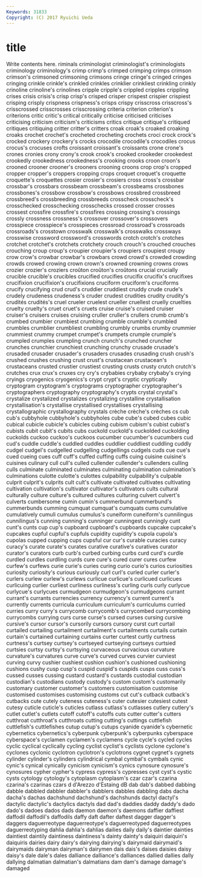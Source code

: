 ```yaml
---
Keywords: 31833 
Copyright: (C) 2017 Ryuichi Ueda
---
```


# title

Write contents here.
riminals criminologist
criminologist's criminologists criminology criminology's crimp crimp's crimped crimping crimps crimson
crimson's crimsoned crimsoning crimsons cringe cringe's cringed cringes cringing crinkle
crinkle's crinkled crinkles crinklier crinkliest crinkling crinkly crinoline crinoline's crinolines
cripple cripple's crippled cripples crippling crises crisis crisis's crisp crisp's
crisped crisper crispest crispier crispiest crisping crisply crispness crispness's crisps
crispy crisscross crisscross's crisscrossed crisscrosses crisscrossing criteria criterion criterion's criterions
critic critic's critical critically criticise criticised criticises criticising criticism criticism's
criticisms critics critique critique's critiqued critiques critiquing critter critter's critters
croak croak's croaked croaking croaks crochet crochet's crocheted crocheting crochets
croci crock crock's crocked crockery crockery's crocks crocodile crocodile's crocodiles
crocus crocus's crocuses crofts croissant croissant's croissants crone crone's crones
cronies crony crony's crook crook's crooked crookeder crookedest crookedly crookedness
crookedness's crooking crooks croon croon's crooned crooner crooner's crooners crooning
croons crop crop's cropped cropper cropper's croppers cropping crops croquet
croquet's croquette croquette's croquettes crosier crosier's crosiers cross cross's crossbar
crossbar's crossbars crossbeam crossbeam's crossbeams crossbones crossbones's crossbow crossbow's crossbows
crossbred crossbreed crossbreed's crossbreeding crossbreeds crosscheck crosscheck's crosschecked crosschecking crosschecks
crossed crosser crosses crossest crossfire crossfire's crossfires crossing crossing's crossings
crossly crossness crossness's crossover crossover's crossovers crosspiece crosspiece's crosspieces crossroad
crossroad's crossroads crossroads's crosstown crosswalk crosswalk's crosswalks crossways crosswise crossword
crossword's crosswords crotch crotch's crotches crotchet crotchet's crotchets crotchety crouch
crouch's crouched crouches crouching croup croup's croupier croupier's croupiers croupiest
croupy crow crow's crowbar crowbar's crowbars crowd crowd's crowded crowding
crowds crowed crowing crown crown's crowned crowning crowns crows crozier
crozier's croziers croûton croûton's croûtons crucial crucially crucible crucible's crucibles
crucified crucifies crucifix crucifix's crucifixes crucifixion crucifixion's crucifixions cruciform cruciform's
cruciforms crucify crucifying crud crud's cruddier cruddiest cruddy crude crude's
crudely crudeness crudeness's cruder crudest crudities crudity crudity's crudités crudités's
cruel crueler cruelest crueller cruellest cruelly cruelties cruelty cruelty's cruet
cruet's cruets cruise cruise's cruised cruiser cruiser's cruisers cruises cruising
cruller cruller's crullers crumb crumb's crumbed crumbier crumbiest crumbing crumble
crumble's crumbled crumbles crumblier crumbliest crumbling crumbly crumbs crumby crummier
crummiest crummy crumpet crumpet's crumpets crumple crumple's crumpled crumples crumpling
crunch crunch's crunched cruncher crunches crunchier crunchiest crunching crunchy crusade
crusade's crusaded crusader crusader's crusaders crusades crusading crush crush's crushed
crushes crushing crust crust's crustacean crustacean's crustaceans crusted crustier crustiest
crusting crusts crusty crutch crutch's crutches crux crux's cruxes cry
cry's crybabies crybaby crybaby's crying cryings cryogenics cryogenics's crypt crypt's
cryptic cryptically cryptogram cryptogram's cryptograms cryptographer cryptographer's cryptographers cryptography cryptography's
crypts crystal crystal's crystalize crystalized crystalizes crystalizing crystalline crystallisation crystallisation's
crystallise crystallised crystallises crystallising crystallographic crystallography crystals crèche crèche's crèches
cs cub cub's cubbyhole cubbyhole's cubbyholes cube cube's cubed cubes
cubic cubical cubicle cubicle's cubicles cubing cubism cubism's cubist cubist's
cubists cubit cubit's cubits cubs cuckold cuckold's cuckolded cuckolding cuckolds
cuckoo cuckoo's cuckoos cucumber cucumber's cucumbers cud cud's cuddle cuddle's
cuddled cuddles cuddlier cuddliest cuddling cuddly cudgel cudgel's cudgelled cudgelling
cudgellings cudgels cuds cue cue's cued cueing cues cuff cuff's
cuffed cuffing cuffs cuing cuisine cuisine's cuisines culinary cull cull's
culled cullender cullender's cullenders culling culls culminate culminated culminates culminating
culmination culmination's culminations culotte culotte's culottes culpability culpability's culpable culprit
culprit's culprits cult cult's cultivate cultivated cultivates cultivating cultivation cultivation's
cultivator cultivator's cultivators cults cultural culturally culture culture's cultured cultures
culturing culvert culvert's culverts cumbersome cumin cumin's cummerbund cummerbund's cummerbunds
cumming cumquat cumquat's cumquats cums cumulative cumulatively cumuli cumulus cumulus's
cuneiform cuneiform's cunnilingus cunnilingus's cunning cunning's cunninger cunningest cunningly cunt
cunt's cunts cup cup's cupboard cupboard's cupboards cupcake cupcake's cupcakes
cupful cupful's cupfuls cupidity cupidity's cupola cupola's cupolas cupped cupping
cups cupsful cur cur's curable curacies curacy curacy's curate curate's
curates curative curative's curatives curator curator's curators curb curb's curbed
curbing curbs curd curd's curdle curdled curdles curdling curds cure
cure's cured curer cures curfew curfew's curfews curie curie's curies
curing curio curio's curios curiosities curiosity curiosity's curious curiously curl
curl's curled curler curler's curlers curlew curlew's curlews curlicue curlicue's
curlicued curlicues curlicuing curlier curliest curliness curliness's curling curls curly
curlycue curlycue's curlycues curmudgeon curmudgeon's curmudgeons currant currant's currants currencies
currency currency's current current's currently currents curricula curriculum curriculum's curriculums
curried curries curry curry's currycomb currycomb's currycombed currycombing currycombs currying
curs curse curse's cursed curses cursing cursive cursive's cursor cursor's
cursorily cursors cursory curst curt curtail curtailed curtailing curtailment curtailment's
curtailments curtails curtain curtain's curtained curtaining curtains curter curtest curtly
curtness curtness's curtsey curtsey's curtseyed curtseying curtseys curtsied curtsies curtsy
curtsy's curtsying curvaceous curvacious curvature curvature's curvatures curve curve's curved
curves curvier curviest curving curvy cushier cushiest cushion cushion's cushioned
cushioning cushions cushy cusp cusp's cuspid cuspid's cuspids cusps cuss
cuss's cussed cusses cussing custard custard's custards custodial custodian custodian's
custodians custody custody's custom custom's customarily customary customer customer's customers
customisation customise customised customises customising customs cut cut's cutback cutback's
cutbacks cute cutely cuteness cuteness's cuter cutesier cutesiest cutest cutesy
cuticle cuticle's cuticles cutlass cutlass's cutlasses cutlery cutlery's cutlet cutlet's
cutlets cutoff cutoff's cutoffs cuts cutter cutter's cutters cutthroat cutthroat's
cutthroats cutting cutting's cuttings cuttlefish cuttlefish's cuttlefishes cutup cutup's cutups
cyanide cyanide's cybernetic cybernetics cybernetics's cyberpunk cyberpunk's cyberpunks cyberspace cyberspace's
cyclamen cyclamen's cyclamens cycle cycle's cycled cycles cyclic cyclical cyclically
cycling cyclist cyclist's cyclists cyclone cyclone's cyclones cyclonic cyclotron cyclotron's
cyclotrons cygnet cygnet's cygnets cylinder cylinder's cylinders cylindrical cymbal cymbal's
cymbals cynic cynic's cynical cynically cynicism cynicism's cynics cynosure cynosure's
cynosures cypher cypher's cypress cypress's cypresses cyst cyst's cystic cysts
cytology cytology's cytoplasm cytoplasm's czar czar's czarina czarina's czarinas czars
d d'Arezzo d'Estaing dB dab dab's dabbed dabbing dabble dabbled
dabbler dabbler's dabblers dabbles dabbling dabs dacha dacha's dachas dachshund
dachshund's dachshunds dactyl dactyl's dactylic dactylic's dactylics dactyls dad dad's
daddies daddy daddy's dado dado's dadoes dados dads daemon daemon's
daemons daffier daffiest daffodil daffodil's daffodils daffy daft dafter daftest
dagger dagger's daggers daguerreotype daguerreotype's daguerreotyped daguerreotypes daguerreotyping dahlia dahlia's
dahlias dailies daily daily's daintier dainties daintiest daintily daintiness daintiness's
dainty dainty's daiquiri daiquiri's daiquiris dairies dairy dairy's dairying dairying's
dairymaid dairymaid's dairymaids dairyman dairyman's dairymen dais dais's daises daisies
daisy daisy's dale dale's dales dalliance dalliance's dalliances dallied dallies
dally dallying dalmatian dalmatian's dalmatians dam dam's damage damage's damaged
